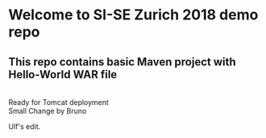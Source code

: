 # Welcome to SI-SE Zurich 2018 demo repo
## This repo contains basic Maven project with Hello-World WAR file 
<BR> Ready for Tomcat deployment 
<BR> Small Change by Bruno

Ulf's edit.
